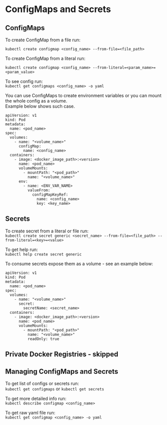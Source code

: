 # ConfigMaps and Secrets

## ConfigMaps

To create ConfigMap from a file run:  

`kubectl create configmap <config_name> --from-file=<file_path>`

To create ConfigMap from a literal run:  

`kubectl create configmap <config_name> --from-literal=<param_name>=<param_value>`

To see config run:  
`kubectl get configmaps <config_name> -o yaml`


You can use ConfigMaps to create environment variables or you can mount the whole config as a volume.  
 Example below shows such case.

```
apiVersion: v1
kind: Pod
metadata:
  name: <pod_name>
spec:
  volumes:
    - name: "<volume_name>"
      configMap:
        name: <config_name>
  containers:
    - image: <docker_image_path>:<version>
      name: <pod_name>
      volumeMounts:
        - mountPath: "<pod_path>"
          name: "<volume_name>"
      env:
        - name: <ENV_VAR_NAME>
          valueFrom:
            configMapKeyRef:
              name: <config_name>
              key: <key_name>
```

## Secrets

To create secret from a literal or file run:  
`kubectl create secret generic <secret_name> --from-file=<file_path> --from-literal=<key>=<value>`

To get help run:  
`kubectl help create secret generic`

To consume secrets expose them as a volume - see an example below:

```
apiVersion: v1
kind: Pod
metadata:
  name: <pod_name>
spec:
  volumes:
    - name: "<volume_name>"
      secret:
        secretName: <secret_name>
  containers:
    - image: <docker_image_path>:<version>
      name: <pod_name>
      volumeMounts:
        - mountPath: "<pod_path>"
          name: "<volume_name>"
          readOnly: true
```

## Private Docker Registries - skipped
## Managing ConfigMaps and Secrets
To get list of configs or secrets run:  
`kubectl get configmaps` or `kubectl get secrets`

To get more detailed info run:  
`kubectl describe configmap <config_name>`

To get raw yaml file run:  
`kubectl get configmap <config_name> -o yaml`